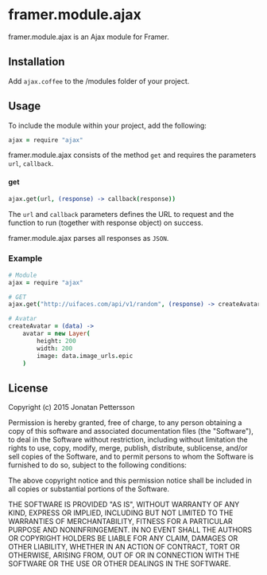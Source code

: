 # framer.module.ajax
framer.module.ajax is an Ajax module for Framer.

## Installation
Add ```ajax.coffee``` to the /modules folder of your project.

## Usage
To include the module within your project, add the following:

``` coffeescript
ajax = require "ajax"
```

framer.module.ajax consists of the method ```get``` and requires the parameters ```url```, ```callback```.

#### get
``` coffeescript
ajax.get(url, (response) -> callback(response))
```
The ```url``` and ```callback``` parameters defines the URL to request and the function to run (together with response object) on success.

framer.module.ajax parses all responses as ```JSON```.

### Example
``` coffeescript
# Module
ajax = require "ajax"

# GET
ajax.get("http://uifaces.com/api/v1/random", (response) -> createAvatar(response))

# Avatar
createAvatar = (data) ->
	avatar = new Layer(
		height: 200
		width: 200
		image: data.image_urls.epic
	)
```
## License
Copyright (c) 2015 Jonatan Pettersson

Permission is hereby granted, free of charge, to any person obtaining a copy
of this software and associated documentation files (the "Software"), to deal
in the Software without restriction, including without limitation the rights
to use, copy, modify, merge, publish, distribute, sublicense, and/or sell
copies of the Software, and to permit persons to whom the Software is
furnished to do so, subject to the following conditions:

The above copyright notice and this permission notice shall be included in all
copies or substantial portions of the Software.

THE SOFTWARE IS PROVIDED "AS IS", WITHOUT WARRANTY OF ANY KIND, EXPRESS OR
IMPLIED, INCLUDING BUT NOT LIMITED TO THE WARRANTIES OF MERCHANTABILITY,
FITNESS FOR A PARTICULAR PURPOSE AND NONINFRINGEMENT. IN NO EVENT SHALL THE
AUTHORS OR COPYRIGHT HOLDERS BE LIABLE FOR ANY CLAIM, DAMAGES OR OTHER
LIABILITY, WHETHER IN AN ACTION OF CONTRACT, TORT OR OTHERWISE, ARISING FROM,
OUT OF OR IN CONNECTION WITH THE SOFTWARE OR THE USE OR OTHER DEALINGS IN THE
SOFTWARE.
